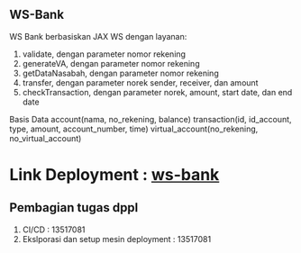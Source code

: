 ## WS-Bank

WS Bank berbasiskan JAX WS dengan layanan:
1.  validate, dengan parameter nomor rekening
2.  generateVA, dengan parameter nomor rekening
3.  getDataNasabah, dengan parameter nomor rekening
4.  transfer, dengan parameter norek sender, receiver, dan amount
5.  checkTransaction, dengan parameter norek, amount, start date, dan end date

Basis Data
account(nama, no_rekening, balance)
transaction(id, id_account, type, amount, account_number, time)
virtual_account(no_rekening, no_virtual_account)

# Link Deployment : [ws-bank](http://13.229.224.101:8080/engima/WSBank)

## Pembagian tugas dppl
1. CI/CD : 13517081
2. Ekslporasi dan setup mesin deployment : 13517081